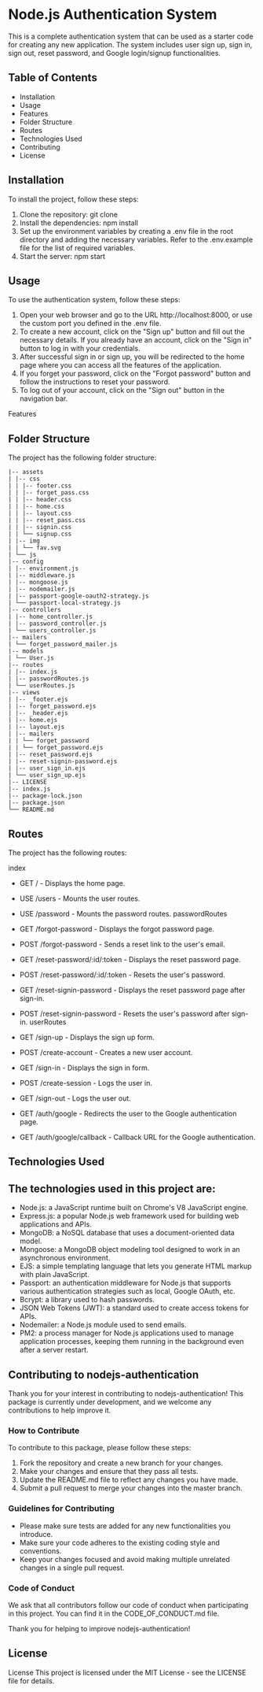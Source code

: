 # Node.js Authentication System

This is a complete authentication system that can be used as a starter code for creating any new application. The system includes user sign up, sign in, sign out, reset password, and Google login/signup functionalities.

## Table of Contents

-   Installation
-   Usage
-   Features
-   Folder Structure
-   Routes
-   Technologies Used
-   Contributing
-   License

## Installation

To install the project, follow these steps:

1. Clone the repository: git clone
2. Install the dependencies: npm install
3. Set up the environment variables by creating a .env file in the root directory and adding the necessary variables. Refer to the .env.example file for the list of required variables.
4. Start the server: npm start

## Usage

To use the authentication system, follow these steps:

1. Open your web browser and go to the URL http://localhost:8000, or use the custom port you defined in the .env file.
2. To create a new account, click on the "Sign up" button and fill out the necessary details. If you already have an account, click on the "Sign in" button to log in with your credentials.
3. After successful sign in or sign up, you will be redirected to the home page where you can access all the features of the application.
4. If you forget your password, click on the "Forgot password" button and follow the instructions to reset your password.
5. To log out of your account, click on the "Sign out" button in the navigation bar.

Features

## Folder Structure

The project has the following folder structure:

```
|-- assets
| |-- css
| | |-- footer.css
| | |-- forget_pass.css
| | |-- header.css
| | |-- home.css
| | |-- layout.css
| | |-- reset_pass.css
| | |-- signin.css
| | └── signup.css
| |-- img
| | └── fav.svg
| └── js
|-- config
| |-- environment.js
| |-- middleware.js
| |-- mongoose.js
| |-- nodemailer.js
| |-- passport-google-oauth2-strategy.js
| └── passport-local-strategy.js
|-- controllers
| |-- home_controller.js
| |-- password_controller.js
| └── users_controller.js
|-- mailers
| └── forget_password_mailer.js
|-- models
| └── User.js
|-- routes
| |-- index.js
| |-- passwordRoutes.js
| └── userRoutes.js
|-- views
| |-- _footer.ejs
| |-- forget_password.ejs
| |-- _header.ejs
| |-- home.ejs
| |-- layout.ejs
| |-- mailers
| | └── forget_password
| | └── forget_password.ejs
| |-- reset_password.ejs
| |-- reset-signin-password.ejs
| |-- user_sign_in.ejs
| └── user_sign_up.ejs
|-- LICENSE
|-- index.js
|-- package-lock.json
|-- package.json
└── README.md
```

## Routes

The project has the following routes:

index

-   GET / - Displays the home page.
-   USE /users - Mounts the user routes.
-   USE /password - Mounts the password routes.
    passwordRoutes

-   GET /forgot-password - Displays the forgot password page.
-   POST /forgot-password - Sends a reset link to the user's email.
-   GET /reset-password/:id/:token - Displays the reset password page.
-   POST /reset-password/:id/:token - Resets the user's password.
-   GET /reset-signin-password - Displays the reset password page after sign-in.
-   POST /reset-signin-password - Resets the user's password after sign-in.
    userRoutes

-   GET /sign-up - Displays the sign up form.
-   POST /create-account - Creates a new user account.
-   GET /sign-in - Displays the sign in form.
-   POST /create-session - Logs the user in.
-   GET /sign-out - Logs the user out.
-   GET /auth/google - Redirects the user to the Google authentication page.
-   GET /auth/google/callback - Callback URL for the Google authentication.

## Technologies Used

## The technologies used in this project are:

-   Node.js: a JavaScript runtime built on Chrome's V8 JavaScript engine.
-   Express.js: a popular Node.js web framework used for building web applications and APIs.
-   MongoDB: a NoSQL database that uses a document-oriented data model.
-   Mongoose: a MongoDB object modeling tool designed to work in an asynchronous environment.
-   EJS: a simple templating language that lets you generate HTML markup with plain JavaScript.
-   Passport: an authentication middleware for Node.js that supports various authentication strategies such as local, Google OAuth, etc.
-   Bcrypt: a library used to hash passwords.
-   JSON Web Tokens (JWT): a standard used to create access tokens for APIs.
-   Nodemailer: a Node.js module used to send emails.
-   PM2: a process manager for Node.js applications used to manage application processes, keeping them running in the background even after a server restart.

## Contributing to nodejs-authentication

Thank you for your interest in contributing to nodejs-authentication! This package is currently under development, and we welcome any contributions to help improve it.

### How to Contribute

To contribute to this package, please follow these steps:

1. Fork the repository and create a new branch for your changes.
2. Make your changes and ensure that they pass all tests.
3. Update the README.md file to reflect any changes you have made.
4. Submit a pull request to merge your changes into the master branch.

### Guidelines for Contributing

-   Please make sure tests are added for any new functionalities you introduce.
-   Make sure your code adheres to the existing coding style and conventions.
-   Keep your changes focused and avoid making multiple unrelated changes in a single pull request.

### Code of Conduct

We ask that all contributors follow our code of conduct when participating in this project. You can find it in the CODE_OF_CONDUCT.md file.

Thank you for helping to improve nodejs-authentication!

## License

License
This project is licensed under the MIT License - see the LICENSE file for details.
